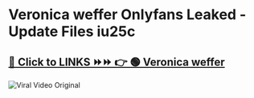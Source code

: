 
 # Veronica weffer Onlyfans Leaked - Update Files iu25c

## <h2><a href="https://clipsfans.com/Veronica_weffer&ref=git">🔗 Click to LINKS ⏩⏩ 👉 🟢 Veronica weffer </a></h2>

<a href="https://clipsfans.com/Veronica_weffer&ref=git" rel="nofollow" data-target="animated-image.originalLink"><img src="https://i.ibb.co.com/xMMVF88/686577567.gif" alt="Viral Video Original" style="max-width: 100%; display: inline-block;" data-target="animated-image.originalImage"></a>

